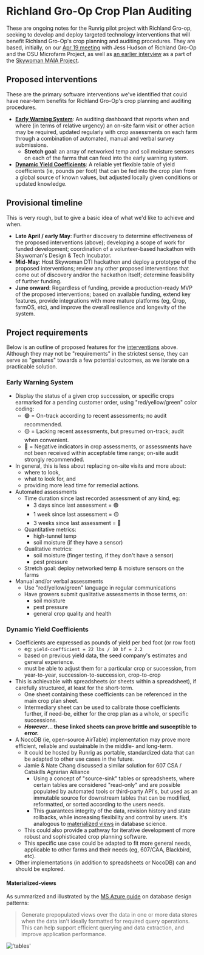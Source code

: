 # Richland Gro-Op Crop Plan Auditing
These are ongoing notes for the Runrig pilot project with Richland Gro-op, seeking to develop and deploy targeted technology interventions that will benefit Richland Gro-Op's crop planning and auditing procedures. They are based, initially, on our [Apr 19 meeting] with Jess Hudson of Richland Gro-Op and the OSU Microfarm Project, as well as [an earlier interview] as a part of the [Skywoman MAIA Project].

[Apr 19 meeting]: https://github.com/runrig-coop/internal-notes/blob/910ef862f8ca07ca128f8abd74af9a2f8cf1f5eb/meetings/2023-04-19-crop-plan-auditing-tools-for-richland-gro-op.md
[an earlier interview]: https://github.com/skywoman/multifarm-aggregation-info-arch/tree/main/interviews/2022_08_12--Kip_Curtis_and_Richland_Gro_Op
[Skywoman MAIA Project]: https://github.com/skywoman/multifarm-aggregation-info-arch

## Proposed interventions
These are the primary software interventions we've identified that could have near-term benefits for Richland Gro-Op's crop planning and auditing procedures.

- [__Early Warning System__](#early-warning-system): An auditing dashboard that reports when and where (in terms of relative urgency) an on-site farm visit or other action may be required, updated regularly with crop assessments on each farm through a combination of automated, manual and verbal survey submissions.
  - __Stretch goal__: an array of networked temp and soil moisture sensors on each of the farms that can feed into the early warning system.
- [__Dynamic Yield Coefficients__](#dynamic-yield-coefficients): A reliable yet flexible table of yield coefficients (ie, pounds per foot) that can be fed into the crop plan from a global source of known values, but adjusted locally given conditions or updated knowledge.

## Provisional timeline
This is very rough, but to give a basic idea of what we'd like to achieve and when.

- __Late April / early May__: Further discovery to determine effectiveness of the proposed interventions (above); developing a scope of work for funded development; coordination of a volunteer-based hackathon with Skywoman's Design & Tech Incubator.
- __Mid-May__: Host Skywoman DTI hackathon and deploy a prototype of the proposed interventions; review any other proposed interventions that come out of discovery and/or the hackathon itself; determine feasibility of further funding.
- __June onward__: Regardless of funding, provide a production-ready MVP of the proposed interventions; based on available funding, extend key features, provide integrations with more mature platforms (eg, Qrop, farmOS, etc), and improve the overall resilience and longevity of the system.

## Project requirements
Below is an outline of proposed features for the [interventions](#proposed-interventions) above. Although they may not be "requirements" in the strictest sense, they can serve as "gestures" towards a few potential outcomes, as we iterate on a practicable solution. 

### Early Warning System
- Display the status of a given crop succession, or specific crops earmarked for a pending customer order, using "red/yellow/green" color coding:
  - 🟢 = On-track according to recent assessments; no audit recommended.
  - 🟡 = Lacking recent assessments, but presumed on-track; audit when convenient.
  - 🔴 = Negative indicators in crop assessments, or assessments have not been received within acceptable time range; on-site audit strongly recommended.
- In general, this is less about replacing on-site visits and more about:
  - where to look,
  - what to look for, and
  - providing more lead time for remedial actions.
- Automated assessments 
  - Time duration since last recorded assessment of any kind, eg:
    - 3 days since last assessment = 🟢
    - 1 week since last assessment = 🟡
    - 3 weeks since last assessment = 🔴
  - Quantitative metrics:
    - high-tunnel temp
    - soil moisture (if they have a sensor)
  - Qualitative metrics:
    - soil moisture (finger testing, if they don't have a sensor)
    - pest pressure
  - Stretch goal: deploy networked temp & moisture sensors on the farms
- Manual and/or verbal assessments
  - Use "red/yellow/green" language in regular communications
  - Have growers submit qualitative assessments in those terms, on:
    - soil moisture
    - pest pressure
    - general crop quality and health


### Dynamic Yield Coefficients
- Coefficients are expressed as pounds of yield per bed foot (or row foot)
  - eg: `yield-coefficient = 22 lbs / 10 bf = 2.2`
  - based on previous yield data, the seed company's estimates and general experience.
  - must be able to adjust them for a particular crop or succession, from year-to-year, succession-to-succession, crop-to-crop
- This is achievable with spreadsheets (or sheets within a spreadsheet), if carefully structured, at least for the short-term.
  - One sheet containing these coefficients can be referenced in the main crop plan sheet.
  - Intermediary sheet can be used to calibrate those coefficients further, if need-be, either for the crop plan as a whole, or specific successions.
  - ___However_... these linked sheets can prove brittle and susceptible to error.__
- A NocoDB (ie, open-source AirTable) implementation may prove more efficient, reliable and sustainable in the middle- and long-term.
  - It could be hosted by Runrig as portable, standardized data that can be adapted to other use cases in the future.
  - Jamie & Nate Chang discussed a similar solution for 607 CSA / Catskills Agrarian Alliance
    - Using a concept of "source-sink" tables or spreadsheets, where certain tables are considered "read-only" and are possible populated by automated tools or third-party API's, but used as an immutable source for downstream tables that can be modified, reformatted, or sorted according to the users needs.
    - This guarantees integrity of the data, revision history and state rollbacks, while increasing flexibility and control by users. It's analogous to [materialized views](materialized-views) in database science.
  - This could also provide a pathway for iterative development of more robust and sophisticated crop planning software.
  - This specific use case could be adapted to fit more general needs, applicable to other farms and their needs (eg, 607/CAA, Blackbird, etc).
- Other implementations (in addition to spreadsheets or NocoDB) can and should be explored.

#### Materialized-views
As summarized and illustrated by the [MS Azure guide](https://learn.microsoft.com/en-us/azure/architecture/patterns/materialized-view) on database design patterns:

> Generate prepopulated views over the data in one or more data stores when the data isn't ideally formatted for required query operations. This can help support efficient querying and data extraction, and improve application performance.

!['tables'](https://learn.microsoft.com/en-us/azure/architecture/patterns/_images/materialized-view-pattern-diagram.png)

